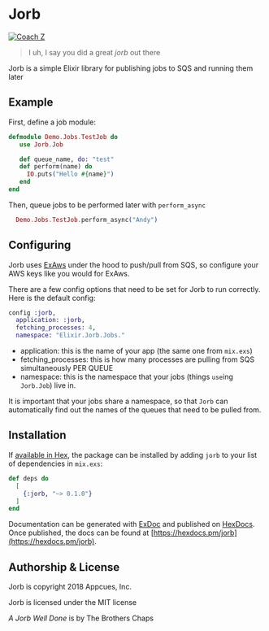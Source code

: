 # Jorb

[![Coach Z](http://www.hrwiki.org/w/images/3/3e/Old_homestar_jorb.PNG)](https://www.youtube.com/watch?v=8C4ayBHTES0)
> I uh, I say you did a great _jorb_ out there

Jorb is a simple Elixir library for publishing jobs to SQS and running them later

## Example

First, define a job module:

  ```elixir
  defmodule Demo.Jobs.TestJob do
     use Jorb.Job

     def queue_name, do: "test"
     def perform(name) do
       IO.puts("Hello #{name}")
     end
  end
  ```

Then, queue jobs to be performed later with `perform_async`

```elixir
  Demo.Jobs.TestJob.perform_async("Andy")
```

## Configuring

Jorb uses [ExAws](https://github.com/ex-aws/ex_aws) under the hood to push/pull from SQS,
so configure your AWS keys like you would for ExAws.

There are a few config options that need to be set for Jorb to run correctly. Here is the default config:

```elixir
config :jorb,
  application: :jorb,
  fetching_processes: 4,
  namespace: "Elixir.Jorb.Jobs."
```

* application: this is the name of your app (the same one from `mix.exs`)
* fetching_processes: this is how many processes are pulling from SQS simultaneously PER QUEUE
* namespace: this is the namespace that your jobs (things `use`ing `Jorb.Job`) live in.

It is important that your jobs share a namespace, so that `Jorb` can automatically find out the
names of the queues that need to be pulled from.


## Installation

If [available in Hex](https://hex.pm/docs/publish), the package can be installed
by adding `jorb` to your list of dependencies in `mix.exs`:

```elixir
def deps do
  [
    {:jorb, "~> 0.1.0"}
  ]
end
```

Documentation can be generated with [ExDoc](https://github.com/elixir-lang/ex_doc)
and published on [HexDocs](https://hexdocs.pm). Once published, the docs can
be found at [https://hexdocs.pm/jorb](https://hexdocs.pm/jorb).

## Authorship & License

Jorb is copyright 2018 Appcues, Inc.

Jorb is licensed under the MIT license

_A Jorb Well Done_ is by The Brothers Chaps
